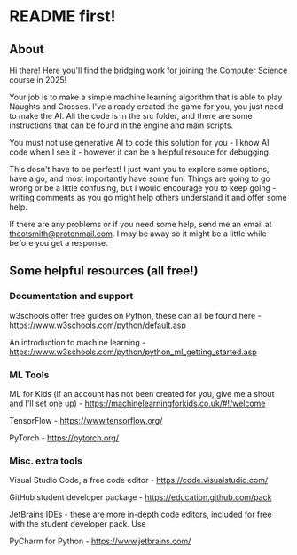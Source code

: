 # README first!

## About

Hi there! Here you'll find the bridging work for joining the Computer Science course in 2025!

Your job is to make a simple machine learning algorithm that is able to play Naughts and Crosses. I've already created the game for you, you just need to make the AI. All the code is in the src folder, and there are some instructions that can be found in the engine and main scripts.

You must not use generative AI to code this solution for you - I know AI code when I see it - however it can be a helpful resouce for debugging. 

This dosn't have to be perfect! I just want you to explore some options, have a go, and most importantly have some fun. Things are going to go wrong or be a little confusing, but I would encourage you to keep going - writing comments as you go might help others understand it and offer some help.

If there are any problems or if you need some help, send me an email at theotsmith@protonmail.com. I may be away so it might be a little while before you get a response.


## Some helpful resources (all free!)

### Documentation and support
w3schools offer free guides on Python, these can all be found here - https://www.w3schools.com/python/default.asp

An introduction to machine learning - https://www.w3schools.com/python/python_ml_getting_started.asp

### ML Tools
ML for Kids (if an account has not been created for you, give me a shout and I'll set one up) - https://machinelearningforkids.co.uk/#!/welcome

TensorFlow - https://www.tensorflow.org/

PyTorch - https://pytorch.org/

### Misc. extra tools
Visual Studio Code, a free code editor - https://code.visualstudio.com/

GitHub student developer package - https://education.github.com/pack

JetBrains IDEs - these are more in-depth code editors, included for free with the student developer pack. Use 

PyCharm for Python - https://www.jetbrains.com/
